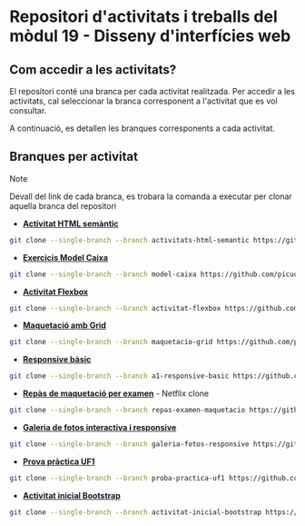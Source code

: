 # Repositori d'activitats i treballs del mòdul 19 - Disseny d'interfícies web

## Com accedir a les activitats?

El repositori conté una branca per cada activitat realitzada. Per accedir a les activitats, cal seleccionar la branca corresponent a l'activitat que es vol consultar.

A continuació, es detallen les branques corresponents a cada activitat.

## Branques per activitat

> [!NOTE]
> Devall del link de cada branca, es trobara la comanda a executar per clonar aquella branca del repositori

- **[Activitat HTML semàntic](https://github.com/picuu/m09/tree/activitats-html-semantic)**

```bash
git clone --single-branch --branch activitats-html-semantic https://github.com/picuu/m09
```

- **[Exercicis Model Caixa](https://github.com/picuu/m09/tree/model-caixa)**

```bash
git clone --single-branch --branch model-caixa https://github.com/picuu/m09
```

- **[Activitat Flexbox](https://github.com/picuu/m09/tree/activitat-flexbox)**

```bash
git clone --single-branch --branch activitat-flexbox https://github.com/picuu/m09
```

- **[Maquetació amb Grid](https://github.com/picuu/m09/tree/maquetacio-grid)**

```bash
git clone --single-branch --branch maquetacio-grid https://github.com/picuu/m09
```

- **[Responsive bàsic](https://github.com/picuu/m09/tree/a1-responsive-basic)**

```bash
git clone --single-branch --branch a1-responsive-basic https://github.com/picuu/m09
```

- **[Repàs de maquetació per examen](https://github.com/picuu/m09/tree/repas-examen-maquetacio)** - Netflix clone

```bash
git clone --single-branch --branch repas-examen-maquetacio https://github.com/picuu/m09
```

- **[Galeria de fotos interactiva i responsive](https://github.com/picuu/m09/tree/galeria-fotos-responsive)**

```bash
git clone --single-branch --branch galeria-fotos-responsive https://github.com/picuu/m09
```

- **[Prova pràctica UF1](https://github.com/picuu/m09/tree/proba-practica-uf1)**

```bash
git clone --single-branch --branch proba-practica-uf1 https://github.com/picuu/m09
```

- **[Activitat inicial Bootstrap](https://github.com/picuu/m09/tree/activitat-inicial-bootstrap)**

```bash
git clone --single-branch --branch activitat-inicial-bootstrap https://github.com/picuu/m09
```
